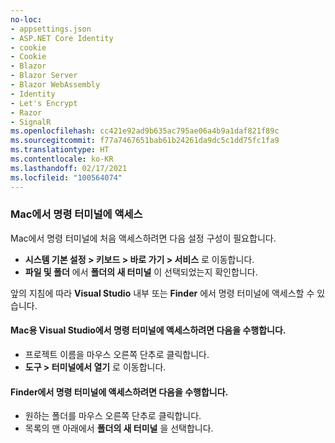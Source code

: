 ```yaml
---
no-loc:
- appsettings.json
- ASP.NET Core Identity
- cookie
- Cookie
- Blazor
- Blazor Server
- Blazor WebAssembly
- Identity
- Let's Encrypt
- Razor
- SignalR
ms.openlocfilehash: cc421e92ad9b635ac795ae06a4b9a1daf821f89c
ms.sourcegitcommit: f77a7467651bab61b24261da9dc5c1dd75fc1fa9
ms.translationtype: HT
ms.contentlocale: ko-KR
ms.lasthandoff: 02/17/2021
ms.locfileid: "100564074"
---
```

### <a name="accessing-a-command-terminal-on-mac"></a>Mac에서 명령 터미널에 액세스

Mac에서 명령 터미널에 처음 액세스하려면 다음 설정 구성이 필요합니다.

* **시스템 기본 설정 > 키보드 > 바로 가기 > 서비스** 로 이동합니다.
* **파일 및 폴더** 에서 **폴더의 새 터미널** 이 선택되었는지 확인합니다.

앞의 지침에 따라 **Visual Studio** 내부 또는 **Finder** 에서 명령 터미널에 액세스할 수 있습니다. 

#### <a name="to-access-a-command-terminal-from-visual-studio-for-mac"></a>Mac용 Visual Studio에서 명령 터미널에 액세스하려면 다음을 수행합니다.

* 프로젝트 이름을 마우스 오른쪽 단추로 클릭합니다.
* **도구 > 터미널에서 열기** 로 이동합니다.

#### <a name="to-access-a-command-terminal-from-finder"></a>Finder에서 명령 터미널에 액세스하려면 다음을 수행합니다.

* 원하는 폴더를 마우스 오른쪽 단추로 클릭합니다.
* 목록의 맨 아래에서 **폴더의 새 터미널** 을 선택합니다.
